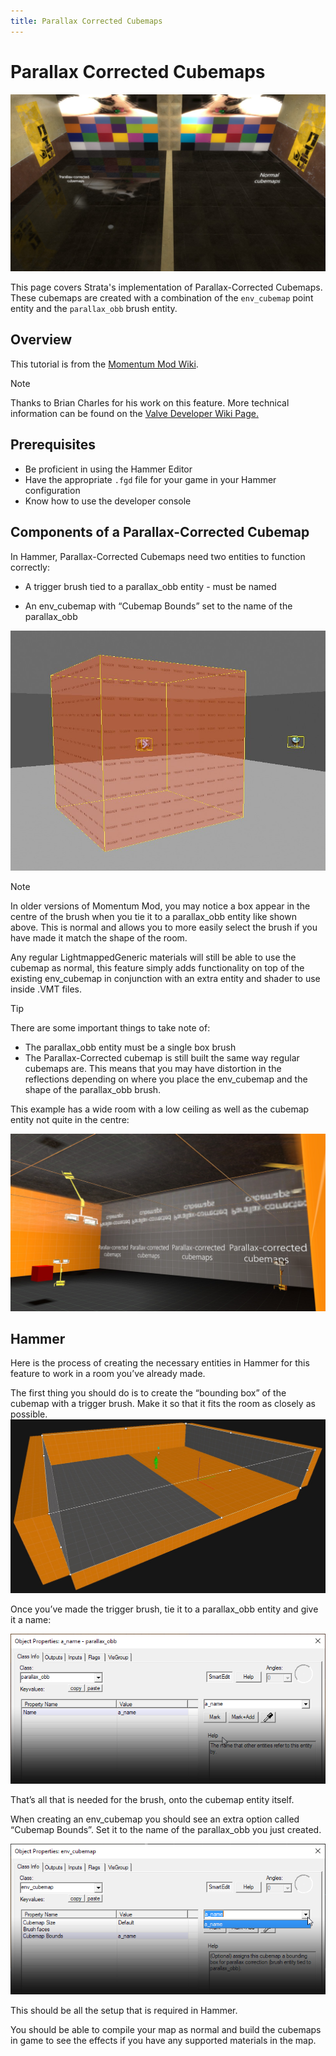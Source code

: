 ```yaml
---
title: Parallax Corrected Cubemaps
---
```

# Parallax Corrected Cubemaps

![Click on the hand holding a mask](images/guide_parallax_cubemaps.jpg)

This page covers Strata's implementation of Parallax-Corrected Cubemaps. These cubemaps are created with a combination of the `env_cubemap` point entity and the `parallax_obb` brush entity.

## Overview
This tutorial is from the [Momentum Mod Wiki](https://docs.momentum-mod.org/shaders/parallax_corrected_cubemaps/).

> [!NOTE]
> Thanks to Brian Charles for his work on this feature.
> More technical information can be found on the [Valve Developer Wiki Page.](https://developer.valvesoftware.com/wiki/Parallax_Corrected_Cubemaps)

## Prerequisites 
* Be proficient in using the Hammer Editor
* Have the appropriate `.fgd` file for your game in your Hammer configuration
* Know how to use the developer console
## Components of a Parallax-Corrected Cubemap

In Hammer, Parallax-Corrected Cubemaps need two entities to function correctly:

* A trigger brush tied to a parallax_obb entity - must be named

* An env_cubemap with “Cubemap Bounds” set to the name of the parallax_obb

![Click on the hand holding a mask](images/cube_0.jpg)

> [!NOTE]
> In older versions of Momentum Mod, you may notice a box appear in the centre of the brush when you tie it to a parallax_obb entity like shown above.
> This is normal and allows you to more easily select the brush if you have made it match the shape of the room.

Any regular LightmappedGeneric materials will still be able to use the cubemap as normal, this feature simply adds functionality on top of the existing env_cubemap in conjunction with an extra entity and shader to use inside .VMT files.

> [!TIP]
> There are some important things to take note of:
> * The parallax_obb entity must be a single box brush
> * The Parallax-Corrected cubemap is still built the same way regular cubemaps are. This means that you may have distortion in the reflections depending on where you place the env_cubemap and the shape of the parallax_obb brush.
>
> This example has a wide room with a low ceiling as well as the cubemap entity not quite in the centre:

![Click on the hand holding a mask](images/cube_4.jpg)

## Hammer 
Here is the process of creating the necessary entities in Hammer for this feature to work in a room you’ve already made.

The first thing you should do is to create the “bounding box” of the cubemap with a trigger brush. Make it so that it fits the room as closely as possible.
![Click on the hand holding a mask](images/cube_2.jpg)

Once you’ve made the trigger brush, tie it to a parallax_obb entity and give it a name:

![Click on the hand holding a mask](images/cube_3.png)

That’s all that is needed for the brush, onto the cubemap entity itself.

When creating an env_cubemap you should see an extra option called “Cubemap Bounds”. Set it to the name of the parallax_obb you just created.

![Click on the hand holding a mask](images/cube_1.png)

This should be all the setup that is required in Hammer.

You should be able to compile your map as normal and build the cubemaps in game to see the effects if you have any supported materials in the map.


